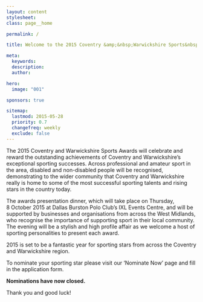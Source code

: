 ```yaml
---
layout: content
stylesheet:
class: page__home

permalink: /

title: Welcome to the 2015 Coventry &amp;&nbsp;Warwickshire Sports&nbsp;Awards!

meta:
  keywords:
  description:
  author:

hero:
  image: "001"

sponsors: true

sitemap:
  lastmod: 2015-05-28
  priority: 0.7
  changefreq: weekly
  exclude: false
---
```


The&nbsp;2015 Coventry and Warwickshire Sports Awards will celebrate and reward the outstanding achievements of Coventry and Warwickshire&rsquo;s exceptional sporting&nbsp;successes. Across&nbsp;professional and amateur sport in the area, disabled and non-disabled people will be recognised, demonstrating to the wider community that Coventry and Warwickshire really is&nbsp;home to&nbsp;some of&nbsp;the most successful sporting talents and rising stars in&nbsp;the country&nbsp;today.

The awards presentation dinner, which will take place on Thursday, 8&nbsp;October&nbsp;2015 at&nbsp;Dallas&nbsp;Burston&nbsp;Polo&nbsp;Club&rsquo;s IXL&nbsp;Events&nbsp;Centre, and will be supported by businesses and organisations from across the West Midlands, who recognise the importance of&nbsp;supporting sport in&nbsp;their local community. The&nbsp;evening will be a stylish and high profile affair as we welcome a&nbsp;host of sporting personalities to present each&nbsp;award.

2015 is set to be a fantastic year for sporting stars from across the Coventry and&nbsp;Warwickshire&nbsp;region.

To nominate your sporting star please visit our &lsquo;Nominate Now&rsquo; page and fill in the application&nbsp;form.

**Nominations have now closed.**



Thank you and good luck!
